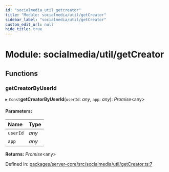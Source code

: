 ```yaml
---
id: "socialmedia_util_getcreator"
title: "Module: socialmedia/util/getCreator"
sidebar_label: "socialmedia/util/getCreator"
custom_edit_url: null
hide_title: true
---
```


# Module: socialmedia/util/getCreator

## Functions

### getCreatorByUserId

▸ `Const`**getCreatorByUserId**(`userId`: *any*, `app`: *any*): *Promise*<any\>

#### Parameters:

Name | Type |
:------ | :------ |
`userId` | *any* |
`app` | *any* |

**Returns:** *Promise*<any\>

Defined in: [packages/server-core/src/socialmedia/util/getCreator.ts:7](https://github.com/xr3ngine/xr3ngine/blob/77d12cea0/packages/server-core/src/socialmedia/util/getCreator.ts#L7)

